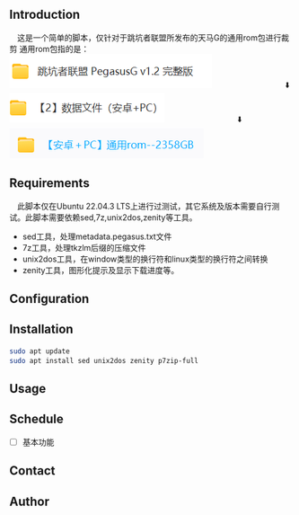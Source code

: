 ## Introduction
&emsp;这是一个简单的脚本，仅针对于跳坑者联盟所发布的天马G的通用rom包进行裁剪
通用rom包指的是：
![跳坑者联盟 PegasusG v1.2 完整版](src/pic/1.png "跳坑者联盟 PegasusG v1.2 完整版")
&emsp;&emsp;&emsp;&emsp;&emsp;&emsp;&emsp;&emsp;&emsp;:arrow_down:
![【2】数据文件 （安卓+PC）](src/pic/2.png "【2】数据文件 （安卓+PC）")
&emsp;&emsp;&emsp;&emsp;&emsp;&emsp;&emsp;&emsp;&emsp;:arrow_down:
![【安卓+PC】通用rom--2358GB](src/pic/3.png "【安卓+PC】通用rom--2358GB")
## Requirements
&emsp;此脚本仅在Ubuntu 22.04.3 LTS上进行过测试，其它系统及版本需要自行测试。此脚本需要依赖sed,7z,unix2dos,zenity等工具。
- sed工具，处理metadata.pegasus.txt文件
- 7z工具，处理tkzlm后缀的压缩文件
- unix2dos工具，在window类型的换行符和linux类型的换行符之间转换
- zenity工具，图形化提示及显示下载进度等。
## Configuration
## Installation
```bash
sudo apt update
sudo apt install sed unix2dos zenity p7zip-full
```
## Usage
## Schedule
- [ ] 基本功能
## Contact
## Author
